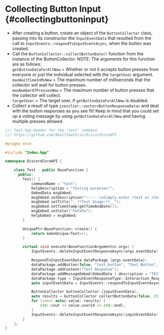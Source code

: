 Collecting Button Input {#collectingbuttoninput}
============
- After creating a button, create an object of the `ButtonCollector` class, passing into its constructor the `InputEventData` that resulted from the call to `InputEvents::respondToInputEventAsync`, when the button was created.
- Call the `ButtonCollector::collectButtonData()` function from the instance of the ButtonCollector. NOTE: The arguments for this function are as follows:  
`getButtonDataForAllNew` = Whether or not it accepts button presses from everyone or just the individual selected with the `targetUser` argument.   
`maxWaitTimeInMsNew` = The maximum number of milliseconds that the collector will wait for button presses.   
`maxNumberOfPressesNew` = The maximum number of button presses that the collector will collect.   
`targetUser` = The target user, if `getButtonDataForAllNew` is disabled.
- Collect a result of type `jsonifier::vector<ButtonResponseData>` and deal with the button responses as you see fit! Keep in mind that you could set up a voting message by using `getButtonDataForAllNew` and having multiple presses allowed.
```cpp
/// Test.hpp-Header for the "test" command.
/// https://github.com/RealTimeChris/DiscordCoreAPI

#pragma once

#include "Index.hpp"

namespace DiscordCoreAPI {

	class Test : public BaseFunction {
	  public:
		Test() {
			commandName = "test";
			helpDescription = "Testing purposes!";
			EmbedData msgEmbed;
			msgEmbed.setDescription("------\nSimply enter !test or /test!\n------");
			msgEmbed.setTitle("__**Test Usage:**__");
			msgEmbed.setTimeStamp(getTimeAndDate());
			msgEmbed.setColor("FeFeFe");
			helpEmbed = msgEmbed;
		}

		UniquePtr<BaseFunction> create() {
			return makeUnique<Test>();
		}

		virtual void execute(BaseFunctionArguments& args) {
			InputEvents::deleteInputEventResponseAsync(args.eventData).get();

			RespondToInputEventData dataPackage {args.eventData};
			dataPackage.addButton(false, "test_button", "Test Button", "✅", ButtonStyle::Danger);
			dataPackage.addContent("Test Response");
			dataPackage.addMessageEmbed(EmbedData {.description = "TESTING!", .title = "Test Title"});
			dataPackage.type = InputEventResponseType::Interaction_Response;
			auto inputEventData = InputEvents::respondToInputEventAsync(dataPackage).get();

			ButtonCollector buttonCollector {inputEventData};
			auto results = buttonCollector.collectButtonData(false, 2334, 1, "").get();
			for (const auto& value: results) {
				std::cout << value.userId << std::endl;
			}
			InputEvents::deleteInputEventResponseAsync(inputEventData).get();
		}
	};
}
```
